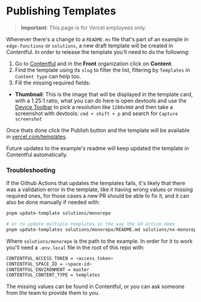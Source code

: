 # Publishing Templates

> **Important**: This page is for Vercel employees only.

Whenever there's a change to a `README.ms` file that's part of an example in `edge-functions` or `solutions`, a new draft template will be created in Contentful. In order to release the template you'll need to do the following:

1. Go to [Contentful](https://app.contentful.com) and in the **Front** organization click on **Content**.
2. Find the template using its `slug` to filter the list, filtering by `Templates` in `Content type` can help too.
3. Fill the missing required fields:

- **Thumbnail**: This is the image that will be displayed in the template card, with a 1.25:1 ratio, what you can do here is open devtools and use the [Device Toolbar](https://developer.chrome.com/docs/devtools/device-mode/) to pick a resolution like `1200x960` and then take a screenshot with devtools: `cmd + shift + p` and search for `Capture screenshot`

Once thats done click the Publish button and the template will be available in [vercel.com/templates](https://vercel.com/templates).

Future updates to the example's readme will keep updated the template in Contentful automatically.

### Troubleshooting

If the Github Actions that updates the templates fails, it's likely that there was a validation error in the template, like it having wrong values or missing required ones, for those cases a new PR should be able to fix it, and it can also be done manually if needed with:

```bash
pnpm update-template solutions/monorepo

# or to update multiple templates in the way the GH action does
pnpm update-templates solutions/monorepo/README.md solutions/nx-monorepo/README.md
```

Where `solutions/monorepo` is the path to the example. In order for it to work you'll need a `.env.local` file in the root of this repo with:

```bash
CONTENTFUL_ACCESS_TOKEN = <access_token>
CONTENTFUL_SPACE_ID = <space-id>
CONTENTFUL_ENVIRONMENT = master
CONTENTFUL_CONTENT_TYPE = templates
```

The missing values can be found in Contentful, or you can ask someone from the team to provide them to you.
